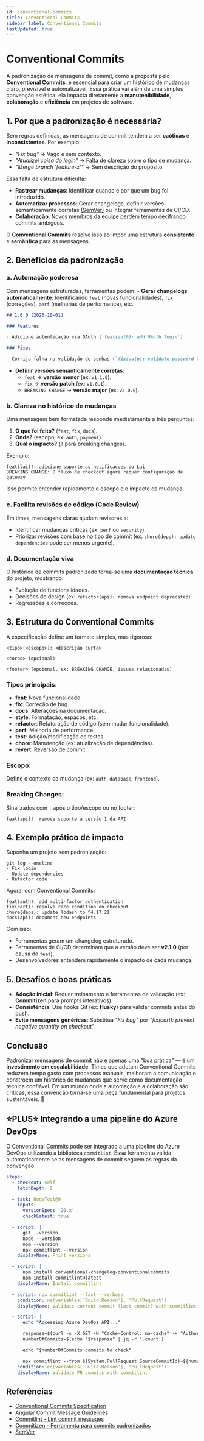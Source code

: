 ```yaml
---
id: conventional-commits
title: Conventional Commits
sidebar_label: Conventional Commits
lastUpdated: true
---
```


# Conventional Commits

A padronização de mensagens de commit, como a proposta pelo **Conventional
Commits**, é essencial para criar um histórico de mudanças claro, previsível e
automatizável. Essa prática vai além de uma simples convenção estética: ela
impacta diretamente a **manutenibilidade**, **colaboração** e **eficiência** em
projetos de software.

## **1. Por que a padronização é necessária?**

Sem regras definidas, as mensagens de commit tendem a ser **caóticas** e
**inconsistentes**. Por exemplo:

- _"Fix bug"_ → Vago e sem contexto.
- _"Atualizei coisa do login"_ → Falta de clareza sobre o tipo de mudança.
- _"Merge branch 'feature-x'"_ → Sem descrição do propósito.

Essa falta de estrutura dificulta:

- **Rastrear mudanças**: Identificar quando e por que um bug foi introduzido.
- **Automatizar processos**: Gerar changelogs, definir versões semanticamente
  corretas [(SemVer)](https://semver.org) ou integrar ferramentas de CI/CD.
- **Colaboração**: Novos membros da equipe perdem tempo decifrando commits
  ambíguos.

O **Conventional Commits** resolve isso ao impor uma estrutura **consistente** e
**semântica** para as mensagens.

## **2. Benefícios da padronização**

### **a. Automação poderosa**

Com mensagens estruturadas, ferramentas podem: - **Gerar changelogs
automaticamente**: Identificando `feat` (novas funcionalidades), `fix`
(correções), `perf` (melhorias de performance), etc.

```markdown
## 1.0.0 (2023-10-01)

### Features

- Adicione autenticação via OAuth (`feat(auth): add OAuth login`)

### Fixes

- Corrija falha na validação de senhas (`fix(auth): validate password length`)
```

- **Definir versões semanticamente corretas**:
  - `feat` → **versão menor** (ex: `v1.1.0`).
  - `fix` → **versão patch** (ex: `v1.0.1`).
  - `BREAKING CHANGE` → **versão major** (ex: `v2.0.0`).

### **b. Clareza no histórico de mudanças**

Uma mensagem bem formatada responde imediatamente a três perguntas:

1. **O que foi feito?** (`feat`, `fix`, `docs`).
2. **Onde?** (escopo, ex: `auth`, `payment`).
3. **Qual o impacto?** (`!` para breaking changes).

Exemplo:

```text
feat(lai)!: adicione suporte as notificacoes do Lai
BREAKING CHANGE: O fluxo de checkout agora requer configuração de gateway
```

Isso permite entender rapidamente o escopo e o impacto da mudança.

### **c. Facilita revisões de código (Code Review)**

Em times, mensagens claras ajudam revisores a:

- Identificar mudanças críticas (ex: `perf` ou `security`).
- Priorizar revisões com base no tipo de commit (ex:
  `chore(deps): update dependencies` pode ser menos urgente).

### **d. Documentação viva**

O histórico de commits padronizado torna-se uma **documentação técnica** do
projeto, mostrando:

- Evolução de funcionalidades.
- Decisões de design (ex: `refactor(api): remova endpoint deprecated`).
- Regressões e correções.

## **3. Estrutura do Conventional Commits**

A especificação define um formato simples, mas rigoroso:

```text
<tipo>(<escopo>): <descrição curta>

<corpo> (opcional)

<footer> (opcional, ex: BREAKING CHANGE, issues relacionadas)
```

### **Tipos principais**:

- **feat**: Nova funcionalidade.
- **fix**: Correção de bug.
- **docs**: Alterações na documentação.
- **style**: Formatação, espaços, etc.
- **refactor**: Refatoração de código (sem mudar funcionalidade).
- **perf**: Melhoria de performance.
- **test**: Adição/modificação de testes.
- **chore**: Manutenção (ex: atualização de dependências).
- **revert**: Reversão de commit.

### **Escopo**:

Define o contexto da mudança (ex: `auth`, `database`, `frontend`).

### **Breaking Changes**:

Sinalizados com `!` após o tipo/escopo ou no footer:

```text
feat(api)!: remove suporte a versão 1 da API
```

## **4. Exemplo prático de impacto**

Suponha um projeto sem padronização:

```text
git log --oneline
- Fix login
- Update dependencies
- Refactor code
```

Agora, com Conventional Commits:

```text
feat(auth): add multi-factor authentication
fix(cart): resolve race condition on checkout
chore(deps): update lodash to ^4.17.21
docs(api): document new endpoints
```

Com isso:

- Ferramentas geram um changelog estruturado.
- Ferramentas de CI/CD determinam que a versão deve ser **v2.1.0** (por causa do
  `feat`).
- Desenvolvedores entendem rapidamente o impacto de cada mudança.

## **5. Desafios e boas práticas**

- **Adoção inicial**: Requer treinamento e ferramentas de validação (ex:
  **Commitizen** para prompts interativos).
- **Consistência**: Use hooks Git (ex: **Husky**) para validar commits antes do
  push.
- **Evite mensagens genéricas**: Substitua _"Fix bug"_ por _"fix(cart): prevent
  negative quantity on checkout"_.

## **Conclusão**

Padronizar mensagens de commit não é apenas uma "boa prática" — é um
**investimento em escalabilidade**. Times que adotam Conventional Commits
reduzem tempo gasto com processos manuais, melhoram a comunicação e constroem um
histórico de mudanças que serve como documentação técnica confiável. Em um mundo
onde a automação e a colaboração são críticas, essa convenção torna-se uma peça
fundamental para projetos sustentáveis. 🚀

## ⭐PLUS⭐ Integrando a uma pipeline do Azure DevOps

O Conventional Commits pode ser integrado a uma pipeline do Azure DevOps
utilizando a biblioteca `commitlint`. Essa ferramenta valida automaticamente se
as mensagens de commit seguem as regras da convenção.

```yaml
steps:
  - checkout: self
    fetchDepth: 0

  - task: NodeTool@0
    inputs:
      versionSpec: '20.x'
      checkLatest: true

  - script: |
      git --version
      node --version
      npm --version
      npx commitlint --version
    displayName: Print versions

  - script: |
      npm install conventional-changelog-conventionalcommits
      npm install commitlint@latest
    displayName: Install commitlint

  - script: npx commitlint --last --verbose
    condition: ne(variables['Build.Reason'], 'PullRequest')
    displayName: Validate current commit (last commit) with commitlint

  - script: |
      echo "Accessing Azure DevOps API..."

      response=$(curl -s -X GET -H "Cache-Control: no-cache" -H "Authorization: Bearer $(System.AccessToken)" $(System.TeamFoundationCollectionUri)$(System.TeamProject)/_apis/git/repositories/$(Build.Repository.Name)/pullRequests/$(System.PullRequest.PullRequestId)/commits?api-version=6.0)
      numberOfCommits=$(echo "$response" | jq -r '.count')

      echo "$numberOfCommits commits to check"

      npx commitlint --from $(System.PullRequest.SourceCommitId)~${numberOfCommits} --to $(System.PullRequest.SourceCommitId) --verbose
    condition: eq(variables['Build.Reason'], 'PullRequest')
    displayName: Validate PR commits with commitlint
```

## Referências

- [Conventional Commits Specification](https://www.conventionalcommits.org/)
- [Angular Commit Message Guidelines](https://github.com/angular/angular/blob/master/CONTRIBUTING.md#commit)
- [Commitlint - Lint commit messages](https://commitlint.js.org/)
- [Commitizen - Ferramenta para commits padronizados](https://commitizen.github.io/cz-cli/)
- [SemVer](https://semver.org)
